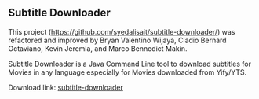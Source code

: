 ## Subtitle Downloader
This project (https://github.com/syedalisait/subtitle-downloader/) was refactored and improved by Bryan Valentino Wijaya, Cladio Bernard Octaviano, Kevin Jeremia, and Marco Bennedict Makin.

Subtitle Downloader is a Java Command Line tool to download subtitles for Movies in any language especially for Movies downloaded from Yify/YTS.

Download link: [subtitle-downloader](https://github.com/syedalisait/subtitle-downloader/releases/tag/v1.0)
